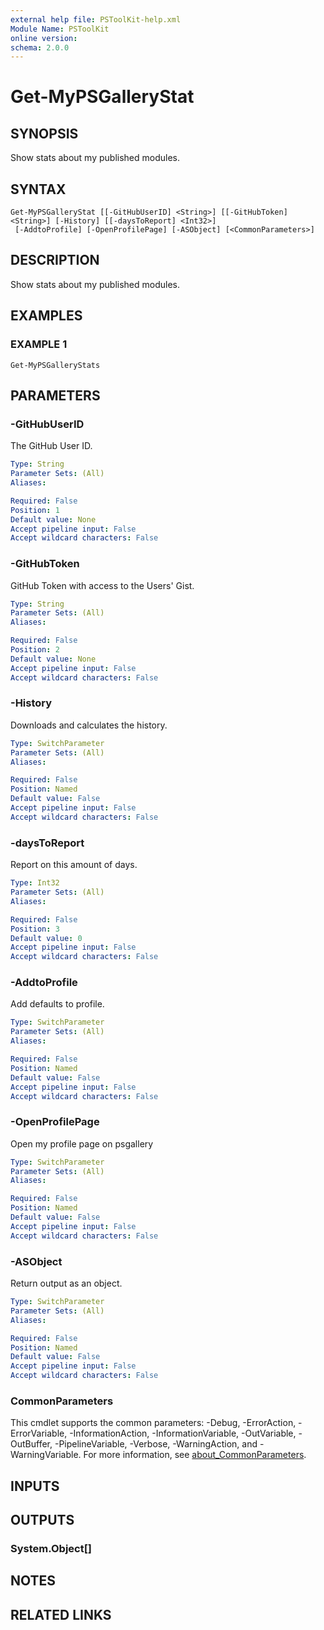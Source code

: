 ```yaml
---
external help file: PSToolKit-help.xml
Module Name: PSToolKit
online version:
schema: 2.0.0
---
```


# Get-MyPSGalleryStat

## SYNOPSIS
Show stats about my published modules.

## SYNTAX

```
Get-MyPSGalleryStat [[-GitHubUserID] <String>] [[-GitHubToken] <String>] [-History] [[-daysToReport] <Int32>]
 [-AddtoProfile] [-OpenProfilePage] [-ASObject] [<CommonParameters>]
```

## DESCRIPTION
Show stats about my published modules.

## EXAMPLES

### EXAMPLE 1
```
Get-MyPSGalleryStats
```

## PARAMETERS

### -GitHubUserID
The GitHub User ID.

```yaml
Type: String
Parameter Sets: (All)
Aliases:

Required: False
Position: 1
Default value: None
Accept pipeline input: False
Accept wildcard characters: False
```

### -GitHubToken
GitHub Token with access to the Users' Gist.

```yaml
Type: String
Parameter Sets: (All)
Aliases:

Required: False
Position: 2
Default value: None
Accept pipeline input: False
Accept wildcard characters: False
```

### -History
Downloads and calculates the history.

```yaml
Type: SwitchParameter
Parameter Sets: (All)
Aliases:

Required: False
Position: Named
Default value: False
Accept pipeline input: False
Accept wildcard characters: False
```

### -daysToReport
Report on this amount of days.

```yaml
Type: Int32
Parameter Sets: (All)
Aliases:

Required: False
Position: 3
Default value: 0
Accept pipeline input: False
Accept wildcard characters: False
```

### -AddtoProfile
Add defaults to profile.

```yaml
Type: SwitchParameter
Parameter Sets: (All)
Aliases:

Required: False
Position: Named
Default value: False
Accept pipeline input: False
Accept wildcard characters: False
```

### -OpenProfilePage
Open my profile page on psgallery

```yaml
Type: SwitchParameter
Parameter Sets: (All)
Aliases:

Required: False
Position: Named
Default value: False
Accept pipeline input: False
Accept wildcard characters: False
```

### -ASObject
Return output as an object.

```yaml
Type: SwitchParameter
Parameter Sets: (All)
Aliases:

Required: False
Position: Named
Default value: False
Accept pipeline input: False
Accept wildcard characters: False
```

### CommonParameters
This cmdlet supports the common parameters: -Debug, -ErrorAction, -ErrorVariable, -InformationAction, -InformationVariable, -OutVariable, -OutBuffer, -PipelineVariable, -Verbose, -WarningAction, and -WarningVariable. For more information, see [about_CommonParameters](http://go.microsoft.com/fwlink/?LinkID=113216).

## INPUTS

## OUTPUTS

### System.Object[]
## NOTES

## RELATED LINKS
